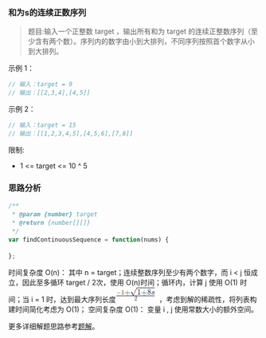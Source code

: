 ### 和为s的连续正数序列

> 题目:输入一个正整数 target ，输出所有和为 target 的连续正整数序列（至少含有两个数）。序列内的数字由小到大排列，不同序列按照首个数字从小到大排列。


示例 1：

```js
// 输入：target = 9
// 输出：[[2,3,4],[4,5]]
```

示例 2：

```js
// 输入：target = 15
// 输出：[[1,2,3,4,5],[4,5,6],[7,8]]
```

限制:

* 1 <= target <= 10 ^ 5

### 思路分析



```js
/**
 * @param {number} target
 * @return {number[][]}
 */
var findContinuousSequence = function(nums) {
    
};
```

时间复杂度 O(n)： 其中 n = target；连续整数序列至少有两个数字，而 i < j 恒成立，因此至多循环 target / 2次，使用 O(n)时间；循环内，计算 j 使用 O(1) 时间；当 i = 1 时，达到最大序列长度![](../images/findContinuousSequence-O.png)，考虑到解的稀疏性，将列表构建时间简化考虑为 O(1)；
空间复杂度 O(1)： 变量 i , j 使用常数大小的额外空间。


更多详细解题思路参考[题解](https://leetcode-cn.com/problems/he-wei-sde-lian-xu-zheng-shu-xu-lie-lcof/solution/jian-zhi-offer-57-ii-he-wei-s-de-lian-xu-t85z/)。

